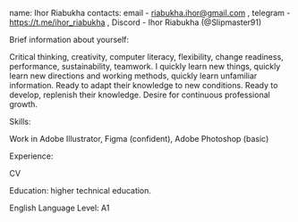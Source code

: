 name: Ihor Riabukha
contacts: email - riabukha.ihor@gmail.com , telegram - https://t.me/ihor_riabukha , Discord - Ihor Riabukha (@Slipmaster91)

Brief information about yourself:

Critical thinking, creativity, computer literacy, flexibility, change readiness, performance, sustainability, teamwork.
I quickly learn new things, quickly learn new directions and working methods, quickly learn unfamiliar information. Ready to adapt their knowledge to new conditions. Ready to develop, replenish their knowledge. Desire for continuous professional growth.

Skills:

Work in Adobe Illustrator, Figma (confident), Adobe Photoshop (basic)

Experience:

CV

Education: higher technical education.

English Language Level: A1

